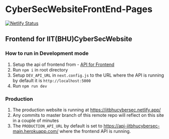 # CyberSecWebsiteFrontEnd-Pages

[![Netlify Status](https://api.netlify.com/api/v1/badges/2ffbd4fd-2ad7-4c27-b638-155a29b36d35/deploy-status)](https://app.netlify.com/sites/iitbhucybersec/deploys)

## Frontend for IIT(BHU)CyberSecWebsite

### How to run in Development mode

1. Setup the api of frontend from - [API for Frontend](https://github.com/IIT-BHU-CyberSec/IIT-BHU-CyberSecWeb-FrontEnd-API#readme)
2. Run `npm i` in root directory
3. Setup `DEV_API_URL` in `next.config.js` to the URL where the API is running by default it is `http://localhost:5000`
4. Run `npm run dev`

### Production

1. The production website is running at https://iitbhucybersec.netlify.app/
2. Any commits to master branch of this remote repo will reflect on this site in a couple of minutes
3. The `PRODUCTION_API_URL` by default is set to https://api-iitbhucybersec-main.herokuapp.com/ where the frontend API is running.
